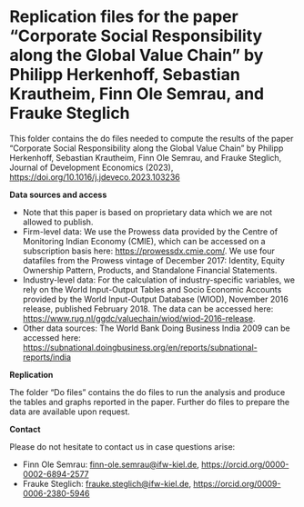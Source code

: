 # Replication files for the paper “Corporate Social Responsibility along the Global Value Chain” by Philipp Herkenhoff, Sebastian Krautheim, Finn Ole Semrau, and Frauke Steglich

This folder contains the do files needed to compute the results of the paper “Corporate Social Responsibility along the Global Value Chain” by Philipp Herkenhoff, Sebastian Krautheim, Finn Ole Semrau, and Frauke Steglich, Journal of Development Economics (2023), https://doi.org/10.1016/j.jdeveco.2023.103236

**Data sources and access**

* Note that this paper is based on proprietary data which we are not allowed to publish. 
* Firm-level data: We use the Prowess data provided by the Centre of Monitoring Indian Economy (CMIE), which can be accessed on a subscription basis here: https://prowessdx.cmie.com/. We use four datafiles from the Prowess vintage of December 2017: Identity, Equity Ownership Pattern, Products, and Standalone Financial Statements. 
* Industry-level data: For the calculation of industry-specific variables, we rely on the World Input-Output Tables and Socio Economic Accounts provided by the World Input-Output Database (WIOD), November 2016 release, published February 2018. The data can be accessed here: https://www.rug.nl/ggdc/valuechain/wiod/wiod-2016-release. 
* Other data sources: The World Bank Doing Business India 2009 can be accessed here: https://subnational.doingbusiness.org/en/reports/subnational-reports/india

**Replication**

The folder “Do files” contains the do files to run the analysis and produce the tables and graphs reported in the paper. Further do files to prepare the data are available upon request. 

**Contact**

Please do not hesitate to contact us in case questions arise: 
* Finn Ole Semrau: finn-ole.semrau@ifw-kiel.de, https://orcid.org/0000-0002-6894-2577
* Frauke Steglich: frauke.steglich@ifw-kiel.de, https://orcid.org/0009-0006-2380-5946

